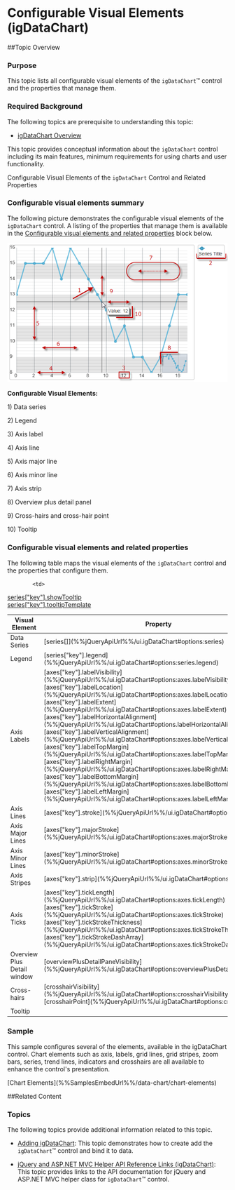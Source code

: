 ﻿<!--
|metadata|
{
    "fileName": "igdatachart-visual-elements",
    "controlName": "igDataChart",
    "tags": ["Charting","Getting Started"]
}
|metadata|
-->

# Configurable Visual Elements (igDataChart)



##Topic Overview

### Purpose

This topic lists all configurable visual elements of the `igDataChart`™ control and the properties that manage them.

### Required Background

The following topics are prerequisite to understanding this topic:


-	[igDataChart Overview](igDataChart-Overview.html)

This topic provides conceptual information about the `igDataChart` control including its main features, minimum requirements for using charts and user functionality.


Configurable Visual Elements of the `igDataChart` Control and Related Properties


### Configurable visual elements summary

The following picture demonstrates the configurable visual elements of the `igDataChart` control. A listing of the properties that manage them is available in the [Configurable visual elements and related properties](#configuring-visual-elements-properties) block below.

![](images/igDataChart_Visual_Elements_1.png)

**Configurable Visual Elements:**

​1) Data series

​2) Legend

​3) Axis label

​4) Axis line

​5) Axis major line

​6) Axis minor line

​7) Axis strip

​8) Overview plus detail panel

​9) Cross-hairs and cross-hair point

​10) Tooltip

### <a id="configuring-visual-elements-properties"></a>Configurable visual elements and related properties

The following table maps the visual elements of the `igDataChart` control and the properties that configure them.

<table class="table table-striped">
	<thead>
		<tr>
            <th colspan="">
Visual Element
			</th>
            <th>
Property
			</th>
        </tr>
	</thead>
	<tbody>
        <tr>
            <td>
Data Series
			</td>
            <td>
[series[]](%%jQueryApiUrl%%/ui.igDataChart#options:series)
			</td>
        </tr>
        <tr>
            <td>
Legend
			</td>
            <td>
[series["key"].legend](%%jQueryApiUrl%%/ui.igDataChart#options:series.legend)
			</td>
        </tr>
        <tr>
            <td>
Axis Labels
			</td>
            <td>
[axes["key"].labelVisibility](%%jQueryApiUrl%%/ui.igDataChart#options:axes.labelVisibility)
                <br />
[axes["key"].labelLocation](%%jQueryApiUrl%%/ui.igDataChart#options:axes.labelLocation)
                <br />
[axes["key"].labelExtent](%%jQueryApiUrl%%/ui.igDataChart#options:axes.labelExtent)
                <br />
[axes["key"].labelHorizontalAlignment](%%jQueryApiUrl%%/ui.igDataChart#options.labelHorizontalAlignment)
                <br />
[axes["key"].labelVerticalAlignment](%%jQueryApiUrl%%/ui.igDataChart#options:axes.labelVerticalAlignment)
                <br />
[axes["key"].labelTopMargin](%%jQueryApiUrl%%/ui.igDataChart#options:axes.labelTopMargin)
                <br />
[axes["key"].labelRightMargin](%%jQueryApiUrl%%/ui.igDataChart#options:axes.labelRightMargin)
                <br />
[axes["key"].labelBottomMargin](%%jQueryApiUrl%%/ui.igDataChart#options:axes.labelBottomMargin)
                <br />
[axes["key"].labelLeftMargin](%%jQueryApiUrl%%/ui.igDataChart#options:axes.labelLeftMargin)
			</td>
        </tr>
        <tr>
            <td>
Axis Lines
			</td>
            <td>
[axes["key"].stroke](%%jQueryApiUrl%%/ui.igDataChart#options:axes.stroke)
			</td>
        </tr>
        <tr>
            <td>
Axis Major Lines
			</td>
            <td>
[axes["key"].majorStroke](%%jQueryApiUrl%%/ui.igDataChart#options:axes.majorStroke)
			</td>
        </tr>
        <tr>
            <td>
Axis Minor Lines
			</td>
            <td>
[axes["key"].minorStroke](%%jQueryApiUrl%%/ui.igDataChart#options:axes.minorStroke)
			</td>
        </tr>
        <tr>
            <td>
Axis Stripes
			</td>
            <td>
[axes["key"].strip](%%jQueryApiUrl%%/ui.igDataChart#options:axes.strip)
			</td>
        </tr>
        <tr>
            <td>
Axis Ticks
			</td>
            <td>
[axes["key"].tickLength](%%jQueryApiUrl%%/ui.igDataChart#options:axes.tickLength)
                <br />
[axes["key"].tickStroke](%%jQueryApiUrl%%/ui.igDataChart#options:axes.tickStroke)
                <br />
[axes["key"].tickStrokeThickness](%%jQueryApiUrl%%/ui.igDataChart#options:axes.tickStrokeThickness)
                <br />
[axes["key"].tickStrokeDashArray](%%jQueryApiUrl%%/ui.igDataChart#options:axes.tickStrokeDashArray)
			</td>
        </tr>
        <tr>
            <td>
Overview Plus Detail window
			</td>
            <td>
[overviewPlusDetailPaneVisibility](%%jQueryApiUrl%%/ui.igDataChart#options:overviewPlusDetailPaneVisibility)
			</td>
        </tr>
        <tr>
            <td>
Cross-hairs
			</td>
            <td>
[crosshairVisibility](%%jQueryApiUrl%%/ui.igDataChart#options:crosshairVisibility)
                <br />
[crosshairPoint](%%jQueryApiUrl%%/ui.igDataChart#options:crosshairPoint)
			</td>
        </tr>
        <tr>
            <td>
Tooltip
			</td>

            <td>
[series["key"].showTooltip](%%jQueryApiUrl%%/ui.igDataChart#options:series.showTooltip)
                <br />
[series["key"].tooltipTemplate](%%jQueryApiUrl%%/ui.igDataChart#options:series.tooltipTemplate)
			</td>
        </tr>
    </tbody>
</table>

### Sample

This sample configures several of the elements, available in the igDataChart control.
Chart elements such as axis, labels, grid lines, grid stripes, zoom bars, series, trend lines, indicators and crosshairs are all available to enhance the control's presentation.

<div class="embed-sample">
   [Chart Elements](%%SamplesEmbedUrl%%/data-chart/chart-elements)
</div>


##Related Content


### Topics

The following topics provide additional information related to this topic.

-	[Adding igDataChart](igDataChart-Adding.html): This topic demonstrates how to create add the `igDataChart`™ control and bind it to data.

-	[](igDataChart-API-Links.html)[jQuery and ASP.NET MVC Helper API Reference Links (igDataChart)](igDataChart-API-Links.html): This topic provides links to the API documentation for jQuery and ASP.NET MVC helper class for `igDataChart`™ control.




 

 



